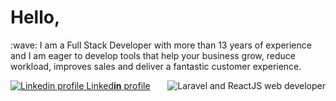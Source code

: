 # Hello,
<div>
    <p>
        :wave: I am a Full Stack Developer with more than 13 years of experience and I am eager to develop tools that help your business grow, reduce workload, improves sales and deliver a fantastic customer experience.    
    </p>
    <img align="right" src="https://www.artizanatweb.ro/assets/github/laravel_and_react_dev.png" alt="Laravel and ReactJS web developer" />
</div>
<div>
    <a href="https://www.linkedin.com/in/daniel-cana-3b313a43/" target="_blank">
        <img src="https://www.artizanatweb.ro/assets/github/linkedin16px.png" alt="Linkedin profile">
    </a>
    <a href="https://www.linkedin.com/in/daniel-cana-3b313a43/" target="_blank" alt="Linkedin profile">Linked<b>in</b> profile</a>
</div>